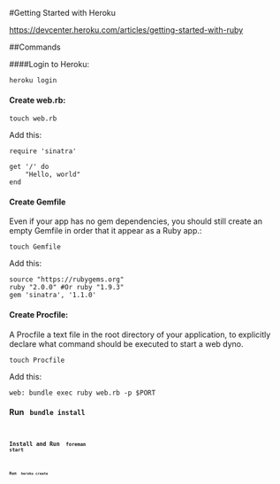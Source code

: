 #Getting Started with Heroku

https://devcenter.heroku.com/articles/getting-started-with-ruby

##Commands

####Login to Heroku:

	heroku login

#### Create web.rb:

	touch web.rb

Add this:

	require 'sinatra'

	get '/' do
		"Hello, world"
	end

#### Create Gemfile

Even if your app has no gem dependencies, you should still create an empty Gemfile in order that it appear as a Ruby app.:

	touch Gemfile

Add this:

	source "https://rubygems.org"
	ruby "2.0.0" #Or ruby "1.9.3"
	gem 'sinatra', '1.1.0'


#### Create Procfile:

A Procfile a text file in the root directory of your application, to explicitly declare what command should be executed to start a web dyno. 

	touch Procfile

Add this: 

	web: bundle exec ruby web.rb -p $PORT


#### Run <code> bundle install <code>

#### Install and Run <code> foreman start <code>

####  Run <code> heroku create <code> 


